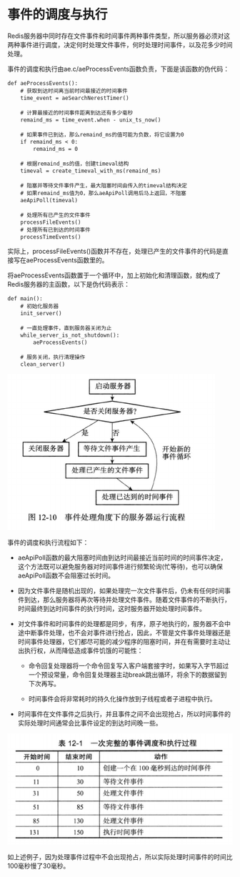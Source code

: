 # 事件的调度与执行

Redis服务器中同时存在文件事件和时间事件两种事件类型，所以服务器必须对这两种事件进行调度，决定何时处理文件事件，何时处理时间事件，以及花多少时间处理。

事件的调度和执行由ae.c/aeProcessEvents函数负责，下面是该函数的伪代码：

```
def aeProcessEvents():
    # 获取到达时间离当前时间最接近的时间事件
    time_event = aeSearchNerestTimer()

    # 计算最接近的时间事件距离到达还有多少毫秒
    remaind_ms = time_event.when - unix_ts_now()

    # 如果事件已到达，那么remaind_ms的值可能为负数，将它设置为0
    if remaind_ms < 0:
        remaind_ms = 0

    # 根据remaind_ms的值，创建timeval结构    
    timeval = create_timeval_with_ms(remaind_ms)

    # 阻塞并等待文件事件产生，最大阻塞时间由传入的timeval结构决定
    # 如果remaind_ms值为0，那么aeApiPoll调用后马上返回，不阻塞
    aeApiPoll(timeval)

    # 处理所有已产生的文件事件
    processFileEvents()
    # 处理所有已到达的时间事件
    processTimeEvents()
```

实际上，processFileEvents()函数并不存在，处理已产生的文件事件的代码是直接写在aeProcessEvents函数里的。

将aeProcessEvents函数置于一个循环中，加上初始化和清理函数，就构成了Redis服务器的主函数，以下是伪代码表示：

```
def main():
    # 初始化服务器
    init_server()

    # 一直处理事件，直到服务器关闭为止
    while_server_is_not_shutdown():
        aeProcessEvents()
    
    # 服务关闭，执行清理操作   
    clean_server() 
```

![](../assets/89737775f9e59079645e734ccfc25764_1.png)

事件的调度和执行流程如下：

- aeApiPoll函数的最大阻塞时间由到达时间最接近当前时间的时间事件决定，这个方法既可以避免服务器对时间事件进行频繁轮询(忙等待)，也可以确保aeApiPoll函数不会阻塞过长时间。

- 因为文件事件是随机出现的，如果处理完一次文件事件后，仍未有任何时间事件到达，那么服务器将再次等待并处理文件事件。随着文件事件的不断执行，时间最终到达时间事件的执行时间，这时服务器开始处理时间事件。

- 对文件事件和时间事件的处理都是同步，有序，原子地执行的，服务器不会中途中断事件处理，也不会对事件进行抢占，因此，不管是文件事件处理器还是时间事件处理器，它们都尽可能的减少程序的阻塞时间，并在有需要时主动让出执行权，从而降低造成事件饥饿的可能性：

    - 命令回复处理器将一个命令回复写入客户端套接字时，如果写入字节超过一个预设常量，命令回复处理器主动break跳出循环，将余下的数据留到下次再写。

    - 时间事件会将非常耗时的持久化操作放到子线程或者子进程中执行。

- 时间事件在文件事件之后执行，并且事件之间不会出现抢占，所以时间事件的实际处理时间通常会比事件设定的到达时间晚一些。

![](../assets/89737775f9e59079645e734ccfc25764_2.png)

如上述例子，因为处理事件过程中不会出现抢占，所以实际处理时间事件的时间比100毫秒慢了30毫秒。


